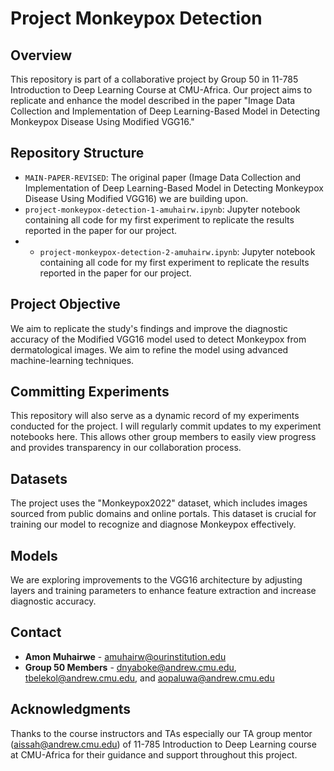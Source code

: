 # Project Monkeypox Detection

## Overview
This repository is part of a collaborative project by Group 50 in 11-785 Introduction to Deep Learning Course at CMU-Africa. Our project aims to replicate and enhance the model described in the paper "Image Data Collection and Implementation of Deep Learning-Based Model in Detecting Monkeypox Disease Using Modified VGG16."

## Repository Structure
- `MAIN-PAPER-REVISED`: The original paper (Image Data Collection and Implementation of Deep Learning-Based Model in Detecting Monkeypox Disease Using Modified VGG16) we are building upon.
- `project-monkeypox-detection-1-amuhairw.ipynb`: Jupyter notebook containing all code for my first experiment to replicate the results reported in the paper for our project.
- - `project-monkeypox-detection-2-amuhairw.ipynb`: Jupyter notebook containing all code for my first experiment to replicate the results reported in the paper for our project.

## Project Objective
We aim to replicate the study's findings and improve the diagnostic accuracy of the Modified VGG16 model used to detect Monkeypox from dermatological images. We aim to refine the model using advanced machine-learning techniques.

## Committing Experiments
This repository will also serve as a dynamic record of my experiments conducted for the project. I will regularly commit updates to my experiment notebooks here. This allows other group members to easily view progress and provides transparency in our collaboration process.

## Datasets
The project uses the "Monkeypox2022" dataset, which includes images sourced from public domains and online portals. This dataset is crucial for training our model to recognize and diagnose Monkeypox effectively.

## Models
We are exploring improvements to the VGG16 architecture by adjusting layers and training parameters to enhance feature extraction and increase diagnostic accuracy.

## Contact
- **Amon Muhairwe** - amuhairw@ourinstitution.edu
- **Group 50 Members** - dnyaboke@andrew.cmu.edu, tbelekol@andrew.cmu.edu, and aopaluwa@andrew.cmu.edu

## Acknowledgments
Thanks to the course instructors and TAs especially our TA group mentor (aissah@andrew.cmu.edu) of 11-785 Introduction to Deep Learning course at CMU-Africa for their guidance and support throughout this project.
